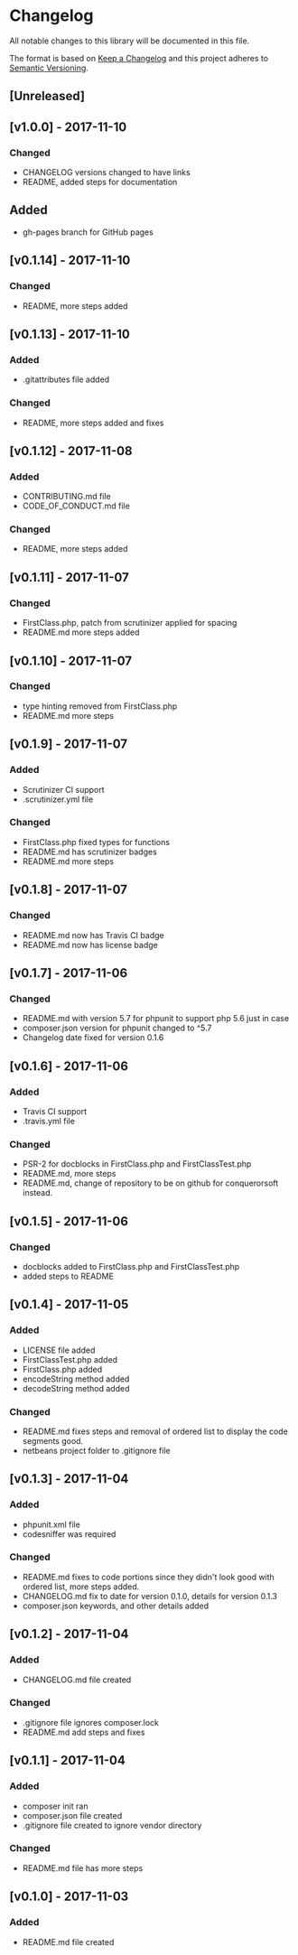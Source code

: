# Changelog #

All notable changes to this library will be documented in this file.

The format is based on [Keep a Changelog](http://keepachangelog.com/en/1.0.0/)
and this project adheres to [Semantic Versioning](http://semver.org/spec/v2.0.0.html).

## [Unreleased] ##

## [v1.0.0] - 2017-11-10 ##
### Changed ###
- CHANGELOG versions changed to have links
- README, added steps for documentation

## Added ##
- gh-pages branch for GitHub pages

## [v0.1.14] - 2017-11-10 ##
### Changed ###
- README, more steps added

## [v0.1.13] - 2017-11-10 ##
### Added ###
- .gitattributes file added

### Changed ###
- README, more steps added and fixes

## [v0.1.12] - 2017-11-08 ##
### Added ###
- CONTRIBUTING.md file
- CODE_OF_CONDUCT.md file

### Changed ###
- README, more steps added

## [v0.1.11] - 2017-11-07 ##
### Changed ###
- FirstClass.php, patch from scrutinizer applied for spacing
- README.md more steps added

## [v0.1.10] - 2017-11-07 ##
### Changed ###
- type hinting removed from FirstClass.php
- README.md more steps

## [v0.1.9] - 2017-11-07 ##
### Added ###
- Scrutinizer CI support
- .scrutinizer.yml file

### Changed ###
- FirstClass.php fixed types for functions
- README.md has scrutinizer badges
- README.md more steps

## [v0.1.8] - 2017-11-07 ##
### Changed ###
- README.md now has Travis CI badge
- README.md now has license badge

## [v0.1.7] - 2017-11-06 ##
### Changed ###
- README.md with version 5.7 for phpunit to support php 5.6 just in case
- composer.json version for phpunit changed to ^5.7
- Changelog date fixed for version 0.1.6

## [v0.1.6] - 2017-11-06 ##
### Added ###
- Travis CI support
- .travis.yml file

### Changed ###
- PSR-2 for docblocks in FirstClass.php and FirstClassTest.php
- README.md, more steps
- README.md, change of repository to be on github for conquerorsoft instead.

## [v0.1.5] - 2017-11-06 ##
### Changed ###
- docblocks added to FirstClass.php and FirstClassTest.php
- added steps to README

## [v0.1.4] - 2017-11-05 ##
### Added ###
- LICENSE file added
- FirstClassTest.php added
- FirstClass.php added
- encodeString method added
- decodeString method added

### Changed ###
- README.md fixes steps and removal of ordered list to display the code segments good.
- netbeans project folder to .gitignore file

## [v0.1.3] - 2017-11-04 ##
### Added ###
- phpunit.xml file
- codesniffer was required

### Changed ###
- README.md fixes to code portions since they didn't look good with ordered list, more steps added.
- CHANGELOG.md fix to date for version 0.1.0, details for version 0.1.3
- composer.json keywords, and other details added

## [v0.1.2] - 2017-11-04 ##
### Added ###
- CHANGELOG.md file created

### Changed ###
- .gitignore file ignores composer.lock
- README.md add steps and fixes

## [v0.1.1] - 2017-11-04 ##
### Added ###
- composer init ran
- composer.json file created
- .gitignore file created to ignore vendor directory

### Changed ###
- README.md file has more steps

## [v0.1.0] - 2017-11-03 ##
### Added ###
- README.md file created